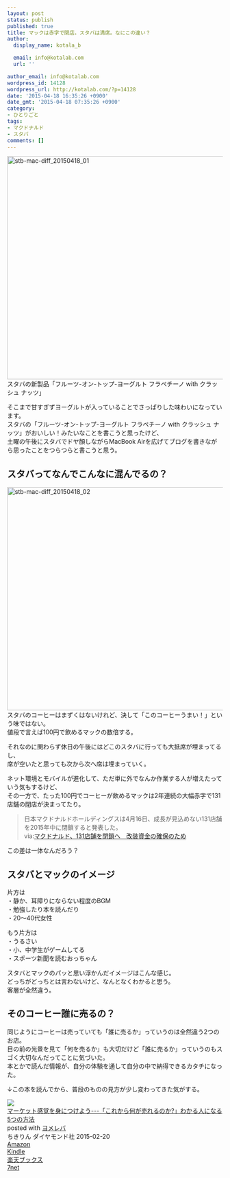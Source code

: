 ```yaml
---
layout: post
status: publish
published: true
title: マックは赤字で閉店。スタバは満席。なにこの違い？
author:
  display_name: kotala_b

  email: info@kotalab.com
  url: ''

author_email: info@kotalab.com
wordpress_id: 14128
wordpress_url: http://kotalab.com/?p=14128
date: '2015-04-18 16:35:26 +0900'
date_gmt: '2015-04-18 07:35:26 +0900'
category:
- ひとりごと
tags:
- マクドナルド
- スタバ
comments: []
---
```

<p><img src="http://kotalab.com/wp-content/uploads/2015/04/stb-mac-diff_20150418_01-780x520.jpg" alt="stb-mac-diff_20150418_01" width="780" height="520" class="aligncenter size-large wp-image-14130" /><br />
スタバの新製品「フルーツ-オン-トップ-ヨーグルト フラペチーノ with クラッシュ ナッツ」</p>
<p>そこまで甘すぎずヨーグルトが入っていることでさっぱりした味わいになっています。<br />
スタバの「フルーツ-オン-トップ-ヨーグルト フラペチーノ with クラッシュ ナッツ」がおいしい！みたいなことを書こうと思ったけど、<br />
土曜の午後にスタバでドヤ顏しながらMacBook Airを広げてブログを書きながら思ったことをつらつらと書こうと思う。<br />
<!--more--></p>
<h2>スタバってなんでこんなに混んでるの？</h2>
<p><img src="http://kotalab.com/wp-content/uploads/2015/04/stb-mac-diff_20150418_02-780x520.jpg" alt="stb-mac-diff_20150418_02" width="780" height="520" class="aligncenter size-large wp-image-14131" /><br />
スタバのコーヒーはまずくはないけれど、決して「このコーヒーうまい！」という味ではない。<br />
値段で言えば100円で飲めるマックの数倍する。</p>
<p>それなのに関わらず休日の午後にはどこのスタバに行っても大抵席が埋まってるし、<br />
席が空いたと思っても次から次へ席は埋まっていく。</p>
<p>ネット環境とモバイルが進化して、ただ単に外でなんか作業する人が増えたっていう気もするけど、<br />
その一方で、たった100円でコーヒーが飲めるマックは2年連続の大幅赤字で131店舗の閉店が決まってたり。</p>
<blockquote><p>日本マクドナルドホールディングスは4月16日、成長が見込めない131店舗を2015年中に閉鎖すると発表した。<br />
via:<a href="http://www.huffingtonpost.jp/2015/04/16/mcdonald-renovation_n_7076916.html" target="_blank">マクドナルド、131店舗を閉鎖へ　改装資金の確保のため</a><a href="http://b.hatena.ne.jp/entry/http://www.huffingtonpost.jp/2015/04/16/mcdonald-renovation_n_7076916.html" target="_blank"><img border="0" src="http://b.hatena.ne.jp/entry/image/http://www.huffingtonpost.jp/2015/04/16/mcdonald-renovation_n_7076916.html" alt="" /></a>
</p></blockquote>
<p>この差は一体なんだろう？</p>
<h2>スタバとマックのイメージ</h2>
<p>片方は<br />
・静か、耳障りにならない程度のBGM<br />
・勉強したり本を読んだり<br />
・20〜40代女性</p>
<p>もう片方は<br />
・うるさい<br />
・小、中学生がゲームしてる<br />
・スポーツ新聞を読むおっちゃん</p>
<p>スタバとマックのパッと思い浮かんだイメージはこんな感じ。<br />
どっちがどっちとは言わないけど、なんとなくわかると思う。<br />
客層が全然違う。</p>
<h2>そのコーヒー誰に売るの？</h2>
<p>同じようにコーヒーは売っていても「誰に売るか」っていうのは全然違う2つのお店。<br />
目の前の光景を見て「何を売るか」も大切だけど「誰に売るか」っていうのもスゴく大切なんだってことに気づいた。<br />
本とかで読んだ情報が、自分の体験を通して自分の中で納得できるカタチになった。</p>
<p>&darr;この本を読んでから、普段のものの見方が少し変わってきた気がする。</p>
<div class="booklink-box">
<div class="booklink-image"><a href="http://www.amazon.co.jp/exec/obidos/asin/4478064784/same-22/" rel="nofollow" target="_blank"><img src="http://ecx.images-amazon.com/images/I/51GLVSqdPLL._SL160_.jpg" style="border: none;" /></a></div>
<div class="booklink-info">
<div class="booklink-name"><a href="http://www.amazon.co.jp/exec/obidos/asin/4478064784/same-22/" rel="nofollow" target="_blank">マーケット感覚を身につけよう---「これから何が売れるのか?」わかる人になる5つの方法</a>
<div class="booklink-powered-date">posted with <a href="http://yomereba.com" rel="nofollow" target="_blank">ヨメレバ</a></div>
</div>
<div class="booklink-detail">ちきりん ダイヤモンド社 2015-02-20    </div>
<div class="booklink-link2">
<div class="shoplinkamazon"><a href="http://www.amazon.co.jp/exec/obidos/asin/4478064784/same-22/" rel="nofollow" target="_blank">Amazon</a></div>
<div class="shoplinkkindle"><a href="http://www.amazon.co.jp/exec/obidos/ASIN/B00TPC8JXE/same-22/" rel="nofollow" target="_blank">Kindle</a></div>
<div class="shoplinkrakuten"><a href="http://c.af.moshimo.com/af/c/click?a_id=374939&p_id=56&pc_id=56&pl_id=637&s_v=b5Rz2P0601xu&url=http%3A%2F%2Fbooks.rakuten.co.jp%2Frb%2F13092091%2F" rel="nofollow" target="_blank">楽天ブックス</a><img src="http://i.af.moshimo.com/af/i/impression?a_id=374939&p_id=56&pc_id=56&pl_id=637" width="1" height="1" style="border:none;"></div>
<div class="shoplinkseven"><a href="http://ck.jp.ap.valuecommerce.com/servlet/referral?sid=2967684&pid=881104827&vc_url=http%3A%2F%2Fwww.7netshopping.jp%2Fbooks%2Fsearch_result%2F%3Fctgy%3Dbooks%26code%3D4478064784" target="_blank">7net</a><img src="http://atq.ad.valuecommerce.com/servlet/atq/gifbanner?sid=2967684&pid=881104827" height="1" width="1" border="0"></div>
</p></div>
</div>
<div class="booklink-footer"></div>
</div>
